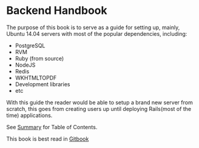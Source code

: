 # Backend Handbook

The purpose of this book is to serve as a guide for setting up, mainly, Ubuntu 14.04 servers with most of the popular dependencies, including:

* PostgreSQL
* RVM
* Ruby \(from source\)
* NodeJS
* Redis
* WKHTMLTOPDF
* Development libraries
* etc

With this guide the reader would be able to setup a brand new server from scratch, this goes from creating users up until deploying Rails\(most of the time\) applications.

See [Summary](en/SUMMARY.md) for Table of Contents.

This book is best read in [Gitbook](https://cesc1989.gitbooks.io/backend-book/content/)